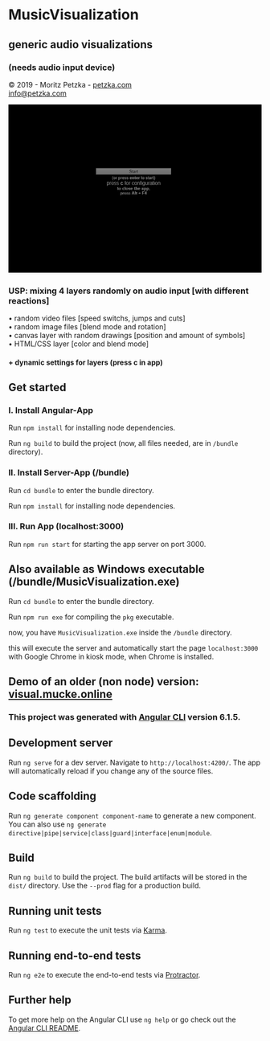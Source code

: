 # MusicVisualization

## generic audio visualizations 
### (needs audio input device)

 © 2019 - Moritz Petzka - <a href="https://petzka.com" target="_blank">petzka.com</a><br>
 <a href="mailto:info@petzka.com">info@petzka.com</a><br>
 
 ![preview image](app_preview.jpg?raw=true "Preview")
 
### USP: mixing 4 layers randomly on audio input [with different reactions]<br>
• random video files [speed switchs, jumps and cuts]<br>
• random image files [blend mode and rotation]<br>
• canvas layer with random drawings [position and amount of symbols]<br>
• HTML/CSS layer [color and blend mode]<br>

#### + dynamic settings for layers (press c in app)

## Get started

### I. Install Angular-App

Run `npm install` for installing node dependencies.

Run `ng build` to build the project (now, all files needed, are in `/bundle` directory).

### II. Install Server-App (/bundle)

Run `cd bundle` to enter the bundle directory.

Run `npm install` for installing node dependencies.

### III. Run App (localhost:3000)

Run `npm run start` for starting the app server on port 3000.

## Also available as Windows executable (/bundle/MusicVisualization.exe)

Run `cd bundle` to enter the bundle directory.

Run `npm run exe` for compiling the `pkg` executable.

now, you have `MusicVisualization.exe` inside the `/bundle` directory.

this will execute the server and automatically start the page `localhost:3000` with Google Chrome in kiosk mode, when Chrome is installed.

## Demo of an older (non node) version:  <a href="http://visual.mucke.online" target="_blank">visual.mucke.online</a>






### This project was generated with [Angular CLI](https://github.com/angular/angular-cli) version 6.1.5.

## Development server

Run `ng serve` for a dev server. Navigate to `http://localhost:4200/`. The app will automatically reload if you change any of the source files.

## Code scaffolding

Run `ng generate component component-name` to generate a new component. You can also use `ng generate directive|pipe|service|class|guard|interface|enum|module`.

## Build

Run `ng build` to build the project. The build artifacts will be stored in the `dist/` directory. Use the `--prod` flag for a production build.

## Running unit tests

Run `ng test` to execute the unit tests via [Karma](https://karma-runner.github.io).

## Running end-to-end tests

Run `ng e2e` to execute the end-to-end tests via [Protractor](http://www.protractortest.org/).

## Further help

To get more help on the Angular CLI use `ng help` or go check out the [Angular CLI README](https://github.com/angular/angular-cli/blob/master/README.md).
